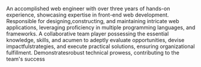 An accomplished web engineer with over three years of hands-on experience, showcasing
expertise in front-end web development. Responsible for designing,constructing, and maintaining
intricate web applications, leveraging proficiency in multiple programming languages, and
frameworks. A collaborative team player possessing the essential knowledge, skills, and acumen
to adeptly evaluate opportunities, devise impactfulstrategies, and execute practical solutions,
ensuring organizational fulfillment. Demonstratesrobust technical prowess, contributing to the
team's success
